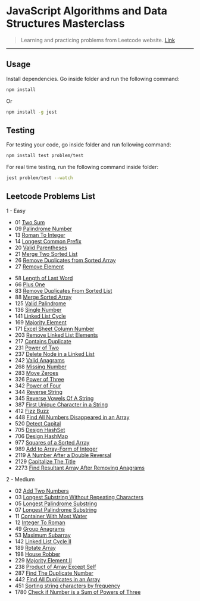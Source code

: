 # JavaScript Algorithms and Data Structures Masterclass

> Learning and practicing problems from Leetcode website. [Link](https://leetcode.com/problems)

---

## Usage

Install dependencies.
Go inside folder and run the following command:

```bash
npm install
```

Or

```bash
npm install -g jest
```

## Testing

For testing your code, go inside folder and run following command:

```bash
npm install test problem/test
```

For real time testing, run the following command inside folder:

```bash
jest problem/test --watch
```

## Leetcode Problems List

1 - Easy

- 01 [Two Sum](https://leetcode.com/problems/two-sum/description/)
- 09 [Palindrome Number](https://leetcode.com/problems/palindrome-number/)
- 13 [Roman To Integer](https://leetcode.com/problems/roman-to-integer/)
- 14 [Longest Common Prefix](https://leetcode.com/problems/longest-common-prefix/)
- 20 [Valid Parentheses](https://leetcode.com/problems/valid-parentheses/)
- 21 [Merge Two Sorted List](https://leetcode.com/problems/merge-two-sorted-lists/description/)
- 26 [Remove Duplicates from Sorted Array](https://leetcode.com/problems/remove-duplicates-from-sorted-array/)
- 27 [Remove Element](https://leetcode.com/problems/remove-element/)
<!-- - 28 [Implement strStr()](https://leetcode.com/problems/implement-strstr/) -->
- 58 [Length of Last Word](https://leetcode.com/problems/length-of-last-word/)
- 66 [Plus One](https://leetcode.com/problems/plus-one/)
- 83 [Remove Duplicates From Sorted List](https://leetcode.com/problems/remove-duplicates-from-sorted-list/description/)
- 88 [Merge Sorted Array](https://leetcode.com/problems/merge-sorted-array/)
- 125 [Valid Palindrome](https://leetcode.com/problems/valid-palindrome/)
- 136 [Single Number](https://leetcode.com/problems/single-number/)
- 141 [Linked List Cycle](https://leetcode.com/problems/linked-list-cycle/description/)
- 169 [Majority Element](https://leetcode.com/problems/majority-element/)
- 171 [Excel Sheet Column Number](https://leetcode.com/problems/excel-sheet-column-number/)
- 203 [Remove Linked List Elements](https://leetcode.com/problems/remove-linked-list-elements/)
- 217 [Contains Duplicate](https://leetcode.com/problems/contains-duplicate/)
- 231 [Power of Two](https://leetcode.com/problems/power-of-two/)
- 237 [Delete Node in a Linked List](https://leetcode.com/problems/delete-node-in-a-linked-list/)
- 242 [Valid Anagrams](https://leetcode.com/problems/valid-anagram/)
- 268 [Missing Number](https://leetcode.com/problems/missing-number/)
- 283 [Move Zeroes](https://leetcode.com/problems/move-zeroes/)
- 326 [Power of Three](https://leetcode.com/problems/power-of-three/)
- 342 [Power of Four](https://leetcode.com/problems/power-of-four/)
- 344 [Reverse String](https://leetcode.com/problems/reverse-string/)
- 345 [Reverse Vowels Of A String](https://leetcode.com/problems/reverse-vowels-of-a-string/)
- 387 [First Unique Character in a String](https://leetcode.com/problems/first-unique-character-in-a-string/)
- 412 [Fizz Buzz](https://leetcode.com/problems/fizz-buzz/)
- 448 [Find All Numbers Disappeared in an Array](https://leetcode.com/problems/find-all-numbers-disappeared-in-an-array/)
- 520 [Detect Capital](https://leetcode.com/problems/detect-capital/)
- 705 [Design HashSet](https://leetcode.com/problems/design-hashset/)
- 706 [Design HashMap](https://leetcode.com/problems/design-hashmap/)
- 977 [Squares of a Sorted Array](https://leetcode.com/problems/squares-of-a-sorted-array/)
- 989 [Add to Array-Form of Integer](https://leetcode.com/problems/add-to-array-form-of-integer/)
- 2119 [A Number After a Double Reversal](https://leetcode.com/problems/a-number-after-a-double-reversal/)
- 2129 [Capitalize The Title](https://leetcode.com/problems/capitalize-the-title/)
- 2273 [Find Resultant Array After Removing Anagrams](https://leetcode.com/problems/find-resultant-array-after-removing-anagrams/)

2 - Medium

- 02 [Add Two Numbers](https://leetcode.com/problems/add-two-numbers/)
- 03 [Longest Substring Without Repeating Characters](https://leetcode.com/problems/longest-substring-without-repeating-characters/)
- 05 [Longest Palindrome Substring](https://leetcode.com/problems/longest-palindromic-substring/)
- 07 [Longest Palindrome Substring](https://leetcode.com/problems/longest-palindromic-substring/)
- 11 [Container With Most Water](https://leetcode.com/problems/container-with-most-water/)
- 12 [Integer To Roman](https://leetcode.com/problems/integer-to-roman/)
- 49 [Group Anagrams](https://leetcode.com/problems/group-anagrams/)
- 53 [Maximum Subarray](https://leetcode.com/problems/maximum-subarray/description/)
- 142 [Linked List Cycle II](https://leetcode.com/problems/linked-list-cycle-ii/)
- 189 [Rotate Array](https://leetcode.com/problems/rotate-array/)
- 198 [House Robber](https://leetcode.com/problems/house-robber/)
- 229 [Majority Element II](https://leetcode.com/problems/majority-element-ii/)
- 238 [Product of Array Except Self](https://leetcode.com/problems/product-of-array-except-self/)
- 287 [Find The Duplicate Number](https://leetcode.com/problems/find-the-duplicate-number/)
- 442 [Find All Duplicates in an Array](https://leetcode.com/problems/find-all-duplicates-in-an-array/)
- 451 [Sorting string characters by frequency](https://leetcode.com/problems/sort-characters-by-frequency/)
- 1780 [Check if Number is a Sum of Powers of Three](https://leetcode.com/problems/check-if-number-is-a-sum-of-powers-of-three/)
